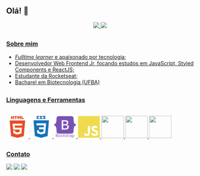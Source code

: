 ## Olá! 👋

<div align="center">
  <a href="https://github.com/matheus-ferreira1">
  <img height="160" src="https://github-readme-stats.vercel.app/api?username=matheus-ferreira1&show_icons=true?count_private=true&theme=dark"/>
  <img height="160"  src="https://github-readme-stats.vercel.app/api/top-langs/?username=matheus-ferreira1&layout=compact&theme=dark"/>
</div>

##
  
### Sobre mim
- *Fulltime learner* e apaixonado por tecnologia;
- Desenvolvedor Web Frontend Jr, focando estudos em JavaScript, Styled Components e ReactJS;
- Estudante da Rocketseat;
- Bacharel em Biotecnologia (UFBA)
  
##

### Linguagens e Ferramentas

<div style="display: inline_block"><br>
  <img width="60" height="60" src="https://raw.githubusercontent.com/devicons/devicon/00f02ef57fb7601fd1ddcc2fe6fe670fef3ae3e4/icons/html5/html5-plain-wordmark.svg"/>
  <img width="60" height="60" src="https://raw.githubusercontent.com/devicons/devicon/00f02ef57fb7601fd1ddcc2fe6fe670fef3ae3e4/icons/css3/css3-plain-wordmark.svg"/>
  <img width="60" height="60" src="https://raw.githubusercontent.com/devicons/devicon/00f02ef57fb7601fd1ddcc2fe6fe670fef3ae3e4/icons/bootstrap/bootstrap-plain-wordmark.svg"/>
  <img width="60" height="60" src="https://raw.githubusercontent.com/devicons/devicon/00f02ef57fb7601fd1ddcc2fe6fe670fef3ae3e4/icons/javascript/javascript-plain.svg"/>
  <img width="60" height="60" src="https://cdn.jsdelivr.net/gh/devicons/devicon/icons/react/react-original-wordmark.svg" />
  <img width="60" height="60" src="https://cdn.jsdelivr.net/gh/devicons/devicon/icons/git/git-plain-wordmark.svg" />
  <img width="60" height="60" src="https://cdn.jsdelivr.net/gh/devicons/devicon/icons/vscode/vscode-original.svg" />
</div>

##
  
### Contato
<div>
  <a target="_blank" href="mailto:matheustferreira33@gmail.com"><img src="https://img.shields.io/badge/Gmail-D14836?style=for-the-badge&logo=gmail&logoColor=white"/></a>
  <a href="https://www.linkedin.com/in/matheus-tavares-ferreira-383745134/" target="_blank">  <img src="https://img.shields.io/badge/LinkedIn-0077B5?style=for-the-badge&logo=linkedin&logoColor=white" target="_blank"></a>
  <a href="https://twitter.com/matheusferr33" target="_blank">  <img src="https://img.shields.io/badge/Twitter-1DA1F2?style=for-the-badge&logo=twitter&logoColor=white"_blank""></a>
</div>
